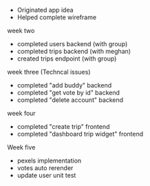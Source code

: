 - Originated app idea
- Helped complete wireframe


week two
- completed users backend (with group)
- completed trips backend (with meghan)
- created trips endpoint (with group)

 week three (Techncal issues)
 - completed "add buddy" backend
 - completed "get vote by id" backend
 - completed "delete account" backend

 week four
 - completed "create trip" frontend
 - completed "dashboard trip widget" frontend

Week five
- pexels implementation
- votes auto rerender
- update user unit test
